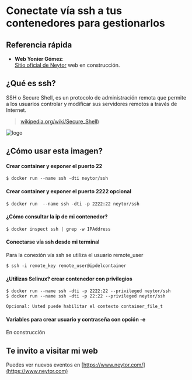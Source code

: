 Conectate vía ssh a tus contenedores para gestionarlos
======================================================

## Referencia rápida

-	**Web Yonier Gómez**:  
	[Sitio oficial de Neytor](https://www.neytor.com) web en construcción.
  
## ¿Qué es  ssh?

SSH o Secure Shell, es un protocolo de administración remota que permite a los usuarios controlar y modificar sus servidores remotos a través de Internet. 

> [wikipedia.org/wiki/Secure_Shell)](https://es.wikipedia.org/wiki/Secure_Shell)

![logo](https://miro.medium.com/max/544/0*mqE9-fHbs78SweX_.png)


## ¿Cómo usar esta imagen?

#### Crear container y exponer el puerto 22

```console
$ docker run --name ssh -dti neytor/ssh
```
#### Crear container y exponer el puerto 2222 opcional

```console
$ docker run  --name ssh -dti -p 2222:22 neytor/ssh
```
#### ¿Cómo consultar la ip de mi contenedor?

```console
$ docker inspect ssh | grep -w IPAddress
```

#### Conectarse vía ssh desde mi terminal

Para la conexión vía ssh se utiliza el usuario remote_user

```console
$ ssh -i remote_key remote_user@ipdelcontainer
```

#### ¿Utilizas Selinux? crear contenedor con privilegios

```console
$ docker run --name ssh -dti -p 2222:22 --privileged neytor/ssh
$ docker run --name ssh -dti -p 22:22 --privileged neytor/ssh

Opcional: Usted puede habilitar el contexto container_file_t
```

#### Variables para crear usuario y contraseña con opción -e
En construcción

## Te invito a visitar mi web
Puedes ver nuevos eventos en [https://www.neytor.com/](https://www.neytor.com)
